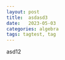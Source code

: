 ```yaml
---
layout: post
title:  asdasd3
date:   2023-05-03
categories: algebra
tags: tagtest, tag
---
```


asd12